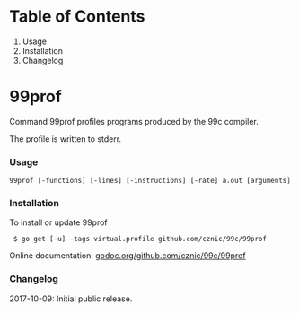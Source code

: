 # Table of Contents

1. Usage
1. Installation
1. Changelog

# 99prof

Command 99prof profiles programs produced by the 99c compiler.

The profile is written to stderr.

### Usage

    99prof [-functions] [-lines] [-instructions] [-rate] a.out [arguments]

### Installation

To install or update 99prof

     $ go get [-u] -tags virtual.profile github.com/cznic/99c/99prof

Online documentation: [godoc.org/github.com/cznic/99c/99prof](http://godoc.org/github.com/cznic/99c/99prof)

### Changelog

2017-10-09: Initial public release.

